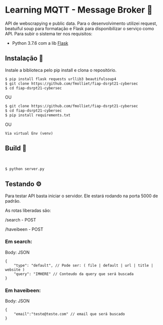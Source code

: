 # Learning MQTT - Message Broker 📨

API de webscrapying e public data. Para o desenvolvimento utilizei request, beatuiful soup para formatação e Flask para disponibilizar o serviço como API. Para subir o sistema ter nos requisitos:

  - Python 3.7.6 com a lib [Flask](https://flask.palletsprojects.com/en/1.1.x/)

## Instalação 🐍

Instale a biblioteca pelo pip install e clona o repositório.

```sh
$ pip install flask requests urllib3 beautifulsoup4
$ git clone https://github.com/fmolliet/fiap-dsrpt21-cybersec
$ cd fiap-dsrpt21-cybersec
```

OU


```sh
$ git clone https://github.com/fmolliet/fiap-dsrpt21-cybersec
$ cd fiap-dsrpt21-cybersec
$ pip install requirements.txt 
```

OU 

```Via virtual Env (venv)```

## Build 🐳
<br />

```sh
$ python server.py
```

## Testando ⚙

Para testar API basta iniciar o servidor. Ele estará rodando na porta 5000 de padrão.

As rotas liberadas são:

/search    - POST 

/haveibeen - POST 

### Em search:

Body: JSON
```
{
	"type": "default", // Pode ser: ( file | default | url | title | website )
	"query": "IMHERE" // Conteudo da query que será buscada
}
```

### Em haveibeen:

Body: JSON
```
{
	"email":"teste@teste.com" // email que será buscado
}
```